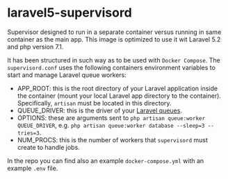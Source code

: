# laravel5-supervisord
Supervisor designed to run in a separate container versus running in same container as the main app.
This image is optimized to use it wit Laravel 5.2 and php version 7.1.

It has been structured in such way as to be used with `Docker Compose`. 
The `supervisord.conf` uses the following containers environment variables to start and manage Laravel queue workers:

* APP_ROOT: this is the root directory of your Laravel application inside the container (mount your local Laravel app directory to the container). Specifically, `artisan` must be located in this directory.
* QUEUE_DRIVER: this is the driver of your [Laravel queues](https://laravel.com/docs/7.x/queues#driver-prerequisites).
* OPTIONS: these are arguments sent to `php artisan queue:worker QUEUE_DRIVER`, e.g. `php artisan queue:worker database --sleep=3 --tries=3`.
* NUM_PROCS: this is the number of workers that `supervisord` must create to handle jobs.

In the repo you can find also an example `docker-compose.yml` with an example `.env` file.
